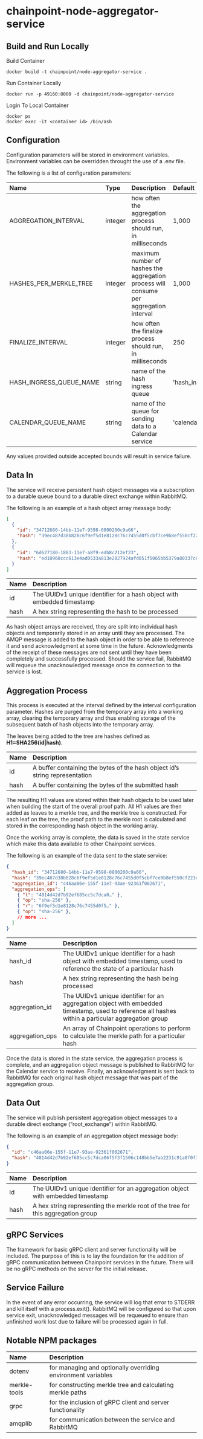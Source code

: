 # chainpoint-node-aggregator-service

## Build and Run Locally

Build Container

```
docker build -t chainpoint/node-aggregator-service .
```

Run Container Locally

```
docker run -p 49160:8080 -d chainpoint/node-aggregator-service
```

Login To Local Container

```
docker ps
docker exec -it <container id> /bin/ash
```

## Configuration
Configuration parameters will be stored in environment variables. Environment variables can be overridden throught the use of a .env file. 

The following is a list of configuration parameters:

| Name           | Type         | Description  | Default | Min | Max |
| :------------- |:-------------|:-------------|:----|:----|:--------|
| AGGREGATION_INTERVAL       | integer      | how often the aggregation process should run, in milliseconds | 1,000 | 250 | 10,000 | 
| HASHES\_PER\_MERKLE_TREE     | integer      | maximum number of hashes the aggregation process will consume per aggregation interval | 1,000 | 100 | 25,000 | 
| FINALIZE_INTERVAL       | integer      | how often the finalize process should run, in milliseconds | 250 | 250 | 10,000 | 
| HASH\_INGRESS\_QUEUE\_NAME       | string      | name of the hash ingress queue | 'hash_ingress' |  |  | 
| CALENDAR\_QUEUE\_NAME       | string      | name of the queue for sending data to a Calendar service | 'calendar_ingress' |  |  | 

Any values provided outside accepted bounds will result in service failure.

## Data In
The service will receive persistent hash object messages via a subscription to a durable queue bound to a durable direct exchange within RabbitMQ.  

The following is an example of a hash object array message body: 
```json
[
  {
    "id": "34712680-14bb-11e7-9598-0800200c9a66",
    "hash": "39ec487d38b828c6f9ef5d1e8128c76c7455d0f5cbf7ce9b8ef550cf223dfbc3"
  },
  {
    "id": "6d627180-1883-11e7-a8f9-edb8c212ef23",
    "hash": "ed10960ccc613e4ad0533a813e2027924afd051f5065bb5379a80337c69afcb4"
  }
]
```
| Name | Description                                                            |
| :--- |:-----------------------------------------------------------------------|
| id   | The UUIDv1 unique identifier for a hash object with embedded timestamp |
| hash | A hex string representing the hash to be processed                     |

As hash object arrays are received, they are split into individual hash objects and temporarily stored in an array until they are processed. The AMQP message is added to the hash object in order to be able to reference it and send acknowledgment at some time in the future. Acknowledgments of the receipt of these messages are not sent until they have been completely and successfully processed. Should the service fail, RabbitMQ will requeue the unacknowledged message once its connection to the service is lost.

## Aggregation Process
This process is executed at the interval defined by the interval configuration parameter. Hashes are purged from the temporary array into a working array, clearing the temporary array and thus enabling storage of the subsequent batch of hash objects into the temporary array. 

The leaves being added to the tree are hashes defined as **H1=SHA256(id|hash)**. 

| Name | Description                                                            |
| :--- |:-----------------------------------------------------------------------|
| id   | A buffer containing the bytes of the hash object id’s string representation |
| hash | A buffer containing the bytes of the submitted hash                    |

The resulting H1 values are stored within their hash objects to be used later when building the start of the overall proof path. All H1 values are then added as leaves to a merkle tree, and the merkle tree is constructed. For each leaf on the tree, the proof path to the merkle root is calculated and stored in the corresponding hash object in the working array.

Once the working array is complete, the data is saved in the state service which make this data available to other Chainpoint services.  

The following is an example of the data sent to the state service: 
```json
{
  "hash_id": "34712680-14bb-11e7-9598-0800200c9a66",
  "hash": "39ec487d38b828c6f9ef5d1e8128c76c7455d0f5cbf7ce9b8ef550cf223dfbc3",
  "aggregation_id": "c46aa06e-155f-11e7-93ae-92361f002671",
  "aggregation_ops": [
    { "l": "4814d42d7b92ef685cc5c7dca0…" },
    { "op": "sha-256" },
    { "r": "6f9ef5d1e8128c76c7455d0f5…" },
    { "op": "sha-256" },
    // more ... 
  ]
}
```
| Name             | Description                                                            |
| :--------------- |:-----------------------------------------------------------------------|
| hash_id          | The UUIDv1 unique identifier for a hash object with embedded timestamp, used to reference the state of a particular hash |
| hash             | A hex string representing the hash being processed |
| aggregation_id   | The UUIDv1 unique identifier for an aggregation object with embedded timestamp, used to reference all hashes within a particular aggregation group |
| aggregation_ops  | An array of Chainpoint operations to perform to calculate the merkle path for a particular hash |\

Once the data is stored in the state service, the aggregation process is complete, and an aggregation object message is published to RabbitMQ for the Calendar service to receive. Finally, an acknowledgment is sent back to RabbitMQ for each original hash object message that was part of the aggregation group.

## Data Out
The service will publish persistent aggregation object messages to a durable direct exchange (“root_exchange”) within RabbitMQ. 

The following is an example of an aggregation object message body: 
```json
{
  "id": "c46aa06e-155f-11e7-93ae-92361f002671",
  "hash": "4814d42d7b92ef685cc5c7dca06f5f3f1506c148bb5e7ab2231c91a8f0f119b2"
}
```
| Name | Description                                                            |
| :--- |:-----------------------------------------------------------------------|
| id   | The UUIDv1 unique identifier for an aggregation object with embedded timestamp |
| hash | A hex string representing the merkle root of the tree for this aggregation group |


## gRPC Services
The framework for basic gRPC client and server functionality will be included. The purpose of this is to lay the foundation for the addition of gRPC communication between Chainpoint services in the future. There will be no gRPC methods on the server for the initial release.


## Service Failure
In the event of any error occurring, the service will log that error to STDERR and kill itself with a process.exit(). RabbitMQ will be configured so that upon service exit, unacknowledged messages will be requeued to ensure than unfinished work lost due to failure will be processed again in full.


## Notable NPM packages
| Name         | Description                                                            |
| :---         |:-----------------------------------------------------------------------|
| dotenv       | for managing and optionally overriding environment variables |
| merkle-tools | for constructing merkle tree and calculating merkle paths |
| grpc         | for the inclusion of gRPC client and server functionality |
| amqplib      | for communication between the service and RabbitMQ |






